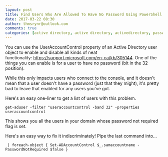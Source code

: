 ```yaml
---
layout: post
title: Find Users Who Are Allowed To Have No Password Using PowerShell
date: 2017-03-22 08:30
author: thmsrynr@outlook.com
comments: true
categories: [active directory, active directory, activedirectory, password not required, passwords, PowerShell, powershell, user account control, useraccountcontrol]
---
```

You can use the UserAccountControl property of an Active Directory user object to enable and disable all kinds of neat functionality: <a href="https://support.microsoft.com/en-ca/kb/305144" target="_blank">https://support.microsoft.com/en-ca/kb/305144</a>. One of the things you can enable is for a user to have no password (bit in the 32 position).

While this only impacts users who connect to the console, and it doesn't mean that a user doesn't have a password (just that they might), it's pretty bad to leave that enabled for any users you've got.

Here's an easy one-liner to get a list of users with this problem.

<!--more-->

```
get-aduser -filter "useraccountcontrol -band 32" -properties useraccountcontrol
```

This shows you all the users in your domain whose password not required flag is set.

Here's an easy way to fix it indiscriminately! Pipe the last command into...

```
 | foreach-object { Set-ADAccountControl $_.samaccountname -PasswordNotRequired $false }
```

&nbsp;
